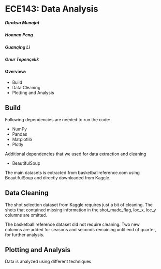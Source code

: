 # ECE143: Data Analysis
##### Diraksa Munajat  
##### Hoanan Peng  
##### Guanqing Li  
##### Onur Tepençelik  


#### Overview:
- Build
- Data Cleaning
- Plotting and Analysis


## Build
Following dependencies are needed to run the code:
  - NumPy
  - Pandas
  - Matplotlib
  - Plotly

Additional dependencies that we used for data extraction and cleaning
  - BeautifulSoup
  
The main datasets is extracted from basketballreference.com using BeautifulSoup and directly downloaded from Kaggle.
  
## Data Cleaning

The shot selection dataset from Kaggle requires just a bit of cleaning. The shots that contained missing information in the 
shot_made_flag, loc_x, loc_y columns are omitted.

The basketball reference dataset did not require cleaning. Two new columns are added for seasons and seconds remaining until
end of quarter, for further analysis.

## Plotting and Analysis

Data is analyzed using different techniques

